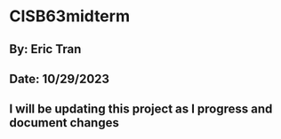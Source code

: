 # CISB63midterm
## By: Eric Tran
## Date: 10/29/2023
## I will be updating this project as I progress and document changes
